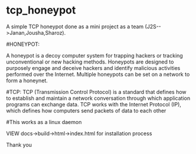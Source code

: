 # tcp_honeypot
A simple TCP honeypot done as a mini project as a team (J2S-->Janan,Jousha,Sharoz).

#HONEYPOT:

A honeypot is a decoy computer system for trapping hackers or tracking unconventional or new hacking methods.
Honeypots are designed to purposely engage and deceive hackers and identify malicious activities performed over the Internet.
Multiple honeypots can be set on a network to form a honeynet.

#TCP:
TCP (Transmission Control Protocol) is a standard that defines how to establish and maintain a network conversation through which application programs can exchange data. 
TCP works with the Internet Protocol (IP), which defines how computers send packets of data to each other

#This works as a linux daemon 

VIEW docs->build->html->index.html for installation process

Thank you

